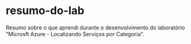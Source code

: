 # resumo-do-lab
Resumo sobre o que aprendi durante o desenvolvimento do laboratório "Microsft Azure - Localizando Serviços por Categoria".
